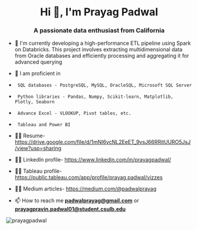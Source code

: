 <h1 align="center">Hi 👋, I'm Prayag Padwal</h1>
<h3 align="center">A passionate data enthusiast from California</h3>

- 🔭 I'm currently developing a high-performance ETL pipeline using Spark on Databricks. This project involves extracting multidimensional data from Oracle databases and efficiently processing and aggregating it for advanced querying

- 🌱 I am proficient in
-      SQL databases - PostgreSQL, MySQL, OracleSQL, Microsoft SQL Server
-      Python libraries - Pandas, Numpy, Scikit-learn, Matplotlib, Plotly, Seaborn
-      Advance Excel - VLOOKUP, Pivot tables, etc.
-      Tableau and Power BI 

- 👨‍💻 Resume- https://drive.google.com/file/d/1mNl6ycNL2EeET_9vsJ66RRitUURO5JsJ/view?usp=sharing
- 👨‍💻 LinkedIn profile- https://www.linkedin.com/in/prayagpadwal/
- 👨‍💻 Tableau profile- https://public.tableau.com/app/profile/prayag.padwal/vizzes
- 👨‍💻 Medium articles- https://medium.com/@padwalprayag

- 📫 How to reach me **padwalprayag@gmail.com** or **prayagpravin.padwal01@student.csulb.edu**

<p><img align="center" src="https://github-readme-streak-stats.herokuapp.com/?user=prayagpadwal&" alt="prayagpadwal" /></p>

<!---
prayagpadwal/prayagpadwal is a ✨ special ✨ repository because its `README.md` (this file) appears on your GitHub profile.
You can click the Preview link to take a look at your changes.
--->
